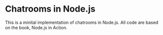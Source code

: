 # Chatrooms in Node.js

This is a minital implementation of chatrooms in Node.js.
All code are based on the book, Node.js in Action.
